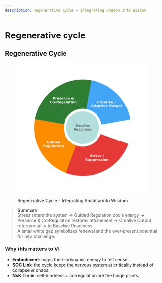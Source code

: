 ```yaml
---
description: Regenerative Cycle – Integrating Shadow into Wisdom
---
```


# Regenerative cycle

## Regenerative Cycle

<figure><img src="../.gitbook/assets/regenerative_cycle_final.svg" alt=""><figcaption><p>Regenerative Cycle – Integrating Shadow into Wisdom</p></figcaption></figure>

> **Summary**\
> Stress enters the system → Guided Regulation cools energy → Presence & Co‑Regulation restores attunement → Creative Output returns vitality to Baseline Readiness.\
> A small white gap symbolizes renewal and the ever‑present potential for new challenge.

### Why this matters to VI

* **Embodiment**: maps thermodynamic energy to felt sense.
* **SOC Link**: the cycle keeps the nervous system at criticality instead of collapse or chaos.
* **NsK Tie‑in**: self‑kindness + co‑regulation are the hinge points.
